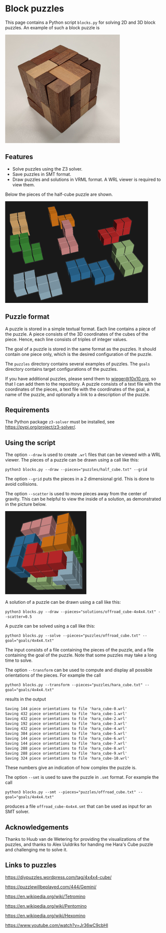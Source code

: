 # Block puzzles

This page contains a Python script `blocks.py` for solving 2D and 3D 
block puzzles. An example of such a block puzzle is 

![](images/blocks.jpg)

## Features

* Solve puzzles using the Z3 solver.
* Save puzzles in SMT format.
* Draw puzzles and solutions in VRML format. A WRL viewer is required to view them.

Below the pieces of the half-cube puzzle are shown.

![](images/half_cube.png)

## Puzzle format

A puzzle is stored in a simple textual format. Each line contains a
piece of the puzzle. A piece consists of the 3D coordinates of the cubes
of the piece. Hence, each line consists of triples of integer values.

The goal of a puzzle is stored in the same format as the puzzles. It should
contain one piece only, which is the desired configuration of the puzzle. 

The `puzzles` directory contains several examples of puzzles.
The `goals` directory contains target configurations of the puzzles.

If you have additional puzzles, please send them to [wieger@10x10.org](mailto:wieger@10x10.org),
so that I can add them to the repository. A puzzle consists of
a text file with the coordinates of the pieces, a text file with
the coordinates of the goal, a name of the puzzle, and optionally a
link to a description of the puzzle.

## Requirements

The Python package `z3-solver` must be installed, see https://pypi.org/project/z3-solver/.

## Using the script

The option `--draw` is used to create `.wrl` files that can be viewed
with a WRL viewer. The pieces of a puzzle can be drawn using a call like this:
```
python3 blocks.py --draw --pieces="puzzles/half_cube.txt" --grid
```
The option `--grid` puts the pieces in a 2 dimensional grid. This 
is done to avoid collisions.

The option `--scatter` is used to move pieces away from the center
of gravity. This can be helpful to view the inside of a solution, as
demonstrated in the picture below.

![](images/offroad_cube-4x4x4.png)

A solution of a puzzle can be drawn using a call like this:
```
python3 blocks.py --draw --pieces="solutions/offroad_cube-4x4x4.txt" --scatter=0.5
```

A puzzle can be solved using a call like this:
```
python3 blocks.py --solve --pieces="puzzles/offroad_cube.txt" --goal="goals/4x4x4.txt"
```
The input consists of a file containing the pieces of the puzzle, and a
file containing the goal of the puzzle. Note that some puzzles may take a long time to
solve.

The option `--transform` can be used to compute and display all possible
orientations of the pieces. For example the call
```
python3 blocks.py --transform --pieces="puzzles/hara_cube.txt" --goal="goals/4x4x4.txt"
```
results in the output
```
Saving 144 piece orientations to file 'hara_cube-0.wrl'
Saving 432 piece orientations to file 'hara_cube-1.wrl'
Saving 432 piece orientations to file 'hara_cube-2.wrl'
Saving 192 piece orientations to file 'hara_cube-3.wrl'
Saving 432 piece orientations to file 'hara_cube-4.wrl'
Saving 384 piece orientations to file 'hara_cube-5.wrl'
Saving 144 piece orientations to file 'hara_cube-6.wrl'
Saving 144 piece orientations to file 'hara_cube-7.wrl'
Saving 288 piece orientations to file 'hara_cube-8.wrl'
Saving 288 piece orientations to file 'hara_cube-9.wrl'
Saving 324 piece orientations to file 'hara_cube-10.wrl'
```
These numbers give an indication of how complex the puzzle is.

The option `--smt` is used to save the puzzle in `.smt` format. For
example the call
```
python3 blocks.py --smt --pieces="puzzles/offroad_cube.txt" --goal="goals/4x4x4.txt"
```
produces a file `offroad_cube-4x4x4.smt` that can be used as input for an
SMT solver.

## Acknowledgements

Thanks to Huub van de Wetering for providing the visualizations of the
puzzles, and thanks to Alex Uuldriks for handing me Hara's Cube
puzzle and challenging me to solve it.

## Links to puzzles

https://diypuzzles.wordpress.com/tag/4x4x4-cube/

https://puzzlewillbeplayed.com/444/Gemini/

https://en.wikipedia.org/wiki/Tetromino

https://en.wikipedia.org/wiki/Pentomino

https://en.wikipedia.org/wiki/Hexomino

https://www.youtube.com/watch?v=Jr36wC9cbHI
